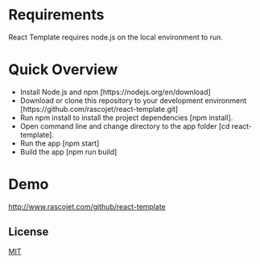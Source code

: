 # Requirements
<p>
	React Template requires node.js on the local environment to run.
</p>

# Quick Overview
<ul>
	<li>
		Install Node.js and npm [https://nodejs.org/en/download]
	</li>
	<li>
		Download or clone this repository to your development environment [https://github.com/rascojet/react-template.git]
	</li>
	<li>
		Run npm install to install the project dependencies [npm install].
	</li>
	<li>
		Open command line and change directory to the app folder [cd react-template].
	</li>
	<li>
		Run the app [npm start]
	</li>
	<li>
		Build the app [npm run build]
	</li>
</ul>

# Demo

http://www.rascojet.com/github/react-template


## License

[MIT](http://opensource.org/licenses/MIT)